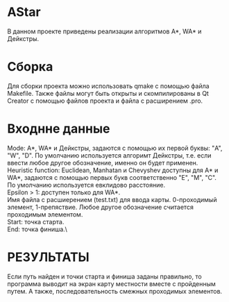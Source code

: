# AStar
В данном проекте приведены реализации алгоритмов A*, WA* и Дейкстры.
# Сборка
Для сборки проекта можно использовать qmake с помощью файла Makefile. Также файлы могут быть открыты и скомпилированы в Qt Creator с помощью файлов проекта и файла с расширением .pro.
# Входнне данные
Mode:  A*, WA* и Дейкстры, задаются с помощью их первой буквы: "A", "W", "D". По умолчанию используется алгоримт Дейкстры, т.е. если ввести любое другое обозначение, именно он будет применен.\
Heuristic function: Euclidean, Manhatan и Chevyshev доступны для A* и WA*, задаются с помощью первых букв соответственно "E", "M", "C". По умолчанию используется евклидово расстояние.\
Epsilon > 1: доступен только для WA*.\
Имя файла с расшиерением (test.txt) для ввода карты. 0-проходимый элемент, 1-препяствие. Любое другое обозначение считается проходимым элементом.\
Start: точка старта.\
End: точка финиша.\
# РЕЗУЛЬТАТЫ
Если путь найден и точки старта и финиша заданы правильно, то программа выводит на экран карту местности вместе с пройденным путем. А также, последовательность смежных проходимых элементов.
